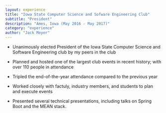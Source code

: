 ```yaml
---
layout: experience
title: "Iowa State Computer Science and Sofware Engineering Club"
subtitle: "President"
description: "Ames, Iowa (May 2016 - May 2017)"
category: "experience"
author: "Jack Meyer"
---
```

<!-- Start Writing Below in Markdown -->
* Unanimously elected President of the Iowa State Computer Science and Software Engineering club by my peers in the club

* Planned and hosted one of the largest club events in recent history; with over 110 people in attendance

* Tripled the end-of-the-year attendance compared to the previous year

* Worked closely with factuly, industry members, and students to plan and execute events

* Presented several technical presentations, including talks on Spring Boot and 
the MEAN stack.
